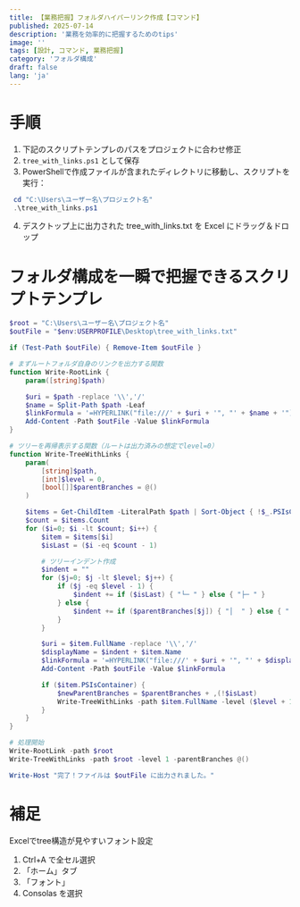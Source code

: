 ```yaml
---
title: 【業務把握】フォルダハイパーリンク作成【コマンド】  
published: 2025-07-14  
description: '業務を効率的に把握するためのtips'  
image: ''  
tags: [設計, コマンド, 業務把握]  
category: 'フォルダ構成'
draft: false  
lang: 'ja'
---
```


# 手順
1. 下記のスクリプトテンプレのパスをプロジェクトに合わせ修正  
2. `tree_with_links.ps1` として保存  
3. PowerShellで作成ファイルが含まれたディレクトリに移動し、スクリプトを実行：
```powershell
 cd "C:\Users\ユーザー名\プロジェクト名"
 .\tree_with_links.ps1
```
4. デスクトップ上に出力された tree_with_links.txt を Excel にドラッグ＆ドロップ


# フォルダ構成を一瞬で把握できるスクリプトテンプレ

```powershell
$root = "C:\Users\ユーザー名\プロジェクト名"
$outFile = "$env:USERPROFILE\Desktop\tree_with_links.txt"

if (Test-Path $outFile) { Remove-Item $outFile }

# まずルートフォルダ自身のリンクを出力する関数
function Write-RootLink {
    param([string]$path)

    $uri = $path -replace '\\','/'
    $name = Split-Path $path -Leaf
    $linkFormula = '=HYPERLINK("file:///' + $uri + '", "' + $name + '")'
    Add-Content -Path $outFile -Value $linkFormula
}

# ツリーを再帰表示する関数（ルートは出力済みの想定でlevel=0）
function Write-TreeWithLinks {
    param(
        [string]$path,
        [int]$level = 0,
        [bool[]]$parentBranches = @()
    )

    $items = Get-ChildItem -LiteralPath $path | Sort-Object { !$_.PSIsContainer }, Name
    $count = $items.Count
    for ($i=0; $i -lt $count; $i++) {
        $item = $items[$i]
        $isLast = ($i -eq $count - 1)

        # ツリーインデント作成
        $indent = ""
        for ($j=0; $j -lt $level; $j++) {
            if ($j -eq $level - 1) {
                $indent += if ($isLast) { "└─ " } else { "├─ " }
            } else {
                $indent += if ($parentBranches[$j]) { "│  " } else { "   " }
            }
        }

        $uri = $item.FullName -replace '\\','/'
        $displayName = $indent + $item.Name
        $linkFormula = '=HYPERLINK("file:///' + $uri + '", "' + $displayName + '")'
        Add-Content -Path $outFile -Value $linkFormula

        if ($item.PSIsContainer) {
            $newParentBranches = $parentBranches + ,(!$isLast)
            Write-TreeWithLinks -path $item.FullName -level ($level + 1) -parentBranches $newParentBranches
        }
    }
}

# 処理開始
Write-RootLink -path $root
Write-TreeWithLinks -path $root -level 1 -parentBranches @()

Write-Host "完了！ファイルは $outFile に出力されました。"

```
# 補足

Excelでtree構造が見やすいフォント設定
1. Ctrl+A で全セル選択
2. 「ホーム」タブ
3. 「フォント」
4. Consolas を選択
